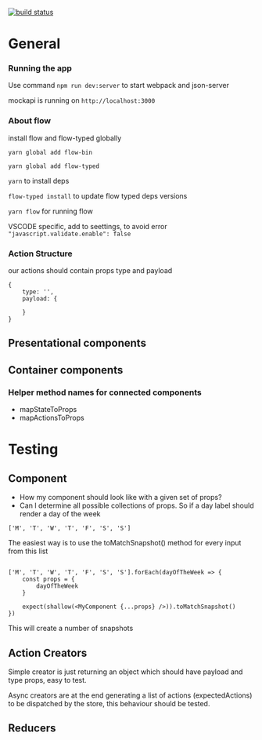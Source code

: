 
[![build status](https://gitlab.com/neoroma/gym-dots/badges/master/build.svg)](https://gitlab.com/neoroma/gym-dots/commits/master)


# General

### Running the app

Use command `npm run dev:server` to start webpack and json-server

mockapi is running on `http://localhost:3000`

### About flow

install flow and flow-typed globally

`yarn global add flow-bin`

`yarn global add flow-typed` 

`yarn` to install deps

`flow-typed install` to update flow typed deps versions

`yarn flow` for running flow

VSCODE specific, add to seettings, to avoid error
`"javascript.validate.enable": false`

### Action Structure
our actions should contain props type and payload

```
{
    type: '',
    payload: {
        
    }
}
```
## Presentational components

## Container components
### Helper method names for connected components

- mapStateToProps
- mapActionsToProps

# Testing

## Component

- How my component should look like with a given set of props?
- Can I determine all possible collections of props. So if a day label should render a day of the week 

```['M', 'T', 'W', 'T', 'F', 'S', 'S']```

The easiest way is to use the toMatchSnapshot() method for every input from this list

```$javascript

['M', 'T', 'W', 'T', 'F', 'S', 'S'].forEach(dayOfTheWeek => {
    const props = { 
        dayOfTheWeek
    }
        
    expect(shallow(<MyComponent {...props} />)).toMatchSnapshot()
})

```
This will create a number of snapshots

## Action Creators

Simple creator is just returning an object which should have payload and type props, easy to test. 

Async creators are at the end generating a list of actions (expectedActions) to be dispatched by the store, 
this behaviour should be tested. 

## Reducers

